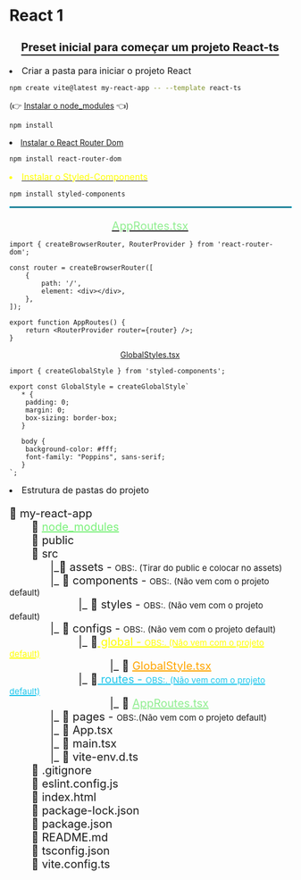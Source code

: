 # React 1

<h3 style="text-align: center; text-decoration: underline; font-size: 20px; text-underline-offset: 6px;">
    Preset inicial para começar um projeto React-ts
</h3>

<li style="font-size:16px; margin-bottom: 10px">Criar a pasta para iniciar o projeto React</li>

```bash
npm create vite@latest my-react-app -- --template react-ts
```

(👉 [Instalar o node_modules](#modules1) 👈)
```bash
npm install
```

<a href="#routes1">
    <li id="routes" border="none">
        Instalar o React Router Dom
    </li>
</a>

```bash
npm install react-router-dom
```

<a href="#styled1">
    <li id="styled" style="font-size:16px; margin-bottom: 10px; color: yellow">Instalar o Styled-Components</li>
</a>

```bash
npm install styled-components
```

<hr style="border: 1px solid #1dc6ec; width: 100%;">

<a href="#app">
    <p id="app1" style="font-size:20px;text-align:center;color:lightgreen; margin-bottom: 10px;">
        AppRoutes.tsx
    </p>
</a>

```tsx
import { createBrowserRouter, RouterProvider } from 'react-router-dom';

const router = createBrowserRouter([
	{
		path: '/',
		element: <div></div>,
	},
]);

export function AppRoutes() {
	return <RouterProvider router={router} />;
}
```
<a href="#global">
    <p id="global1" align="center">
        GlobalStyles.tsx
    </p>
</a>

```tsx
import { createGlobalStyle } from 'styled-components';

export const GlobalStyle = createGlobalStyle`
   * {
    padding: 0;
    margin: 0;
    box-sizing: border-box;
   }

   body {
    background-color: #fff;
    font-family: "Poppins", sans-serif;
   }
`;
```

<li style="font-size:16px; margin-bottom: 10px;">Estrutura de pastas do projeto</li>

<p style="font-size: 20px;">
    📁 my-react-app<br>
        &nbsp;&nbsp;&nbsp;&nbsp;&nbsp;&nbsp;
    📁 <a href="#modules" id="modules1" style="color: #79f179;">node_modules</a> <br>
        &nbsp;&nbsp;&nbsp;&nbsp;&nbsp;&nbsp;
    📁 public <br>
        &nbsp;&nbsp;&nbsp;&nbsp;&nbsp;&nbsp;
    📂 src <br>
        &nbsp;&nbsp;&nbsp;&nbsp;&nbsp;&nbsp;&nbsp;&nbsp;&nbsp;&nbsp;&nbsp;&nbsp;
    |_📂 assets - <spam style="font-size: 15px">OBS:. (Tirar do public e colocar no assets)</spam> <br>
        &nbsp;&nbsp;&nbsp;&nbsp;&nbsp;&nbsp;&nbsp;&nbsp;&nbsp;&nbsp;&nbsp;&nbsp;
    |_ 📂 components - <spam style="font-size: 15px">OBS:. (Não vem com o projeto default)</spam> <br>
        &nbsp;&nbsp;&nbsp;&nbsp;&nbsp;&nbsp;&nbsp;&nbsp;&nbsp;&nbsp;&nbsp;&nbsp;&nbsp;&nbsp;&nbsp;&nbsp;&nbsp;&nbsp;&nbsp;&nbsp;&nbsp;
    |_ 📂 styles - <spam style="font-size: 15px">OBS:. (Não vem com o projeto default)</spam><br>
        &nbsp;&nbsp;&nbsp;&nbsp;&nbsp;&nbsp;&nbsp;&nbsp;&nbsp;&nbsp;&nbsp;&nbsp;
    |_ 📂 configs - <spam style="font-size: 15px">OBS:. (Não vem com o projeto default)</spam>  <br>
        &nbsp;&nbsp;&nbsp;&nbsp;&nbsp;&nbsp;&nbsp;&nbsp;&nbsp;&nbsp;&nbsp;&nbsp;&nbsp;&nbsp;&nbsp;&nbsp;&nbsp;&nbsp;&nbsp;&nbsp;&nbsp;
    |_ 📂<a href="#styled" id="styled1" style="color: yellow"> global - <spam style="font-size: 15px">OBS:. (Não vem com o projeto default)</spam></a><br>
        &nbsp;&nbsp;&nbsp;&nbsp;&nbsp;&nbsp;&nbsp;&nbsp;&nbsp;&nbsp;&nbsp;&nbsp;&nbsp;&nbsp;&nbsp;&nbsp;&nbsp;&nbsp;&nbsp;&nbsp;&nbsp;&nbsp;&nbsp;&nbsp;&nbsp;&nbsp;&nbsp;&nbsp;&nbsp;&nbsp;&nbsp;
    |_ 📄 <a href="#global1" id="global" style="color: orange">GlobalStyle.tsx</a> <br>
        &nbsp;&nbsp;&nbsp;&nbsp;&nbsp;&nbsp;&nbsp;&nbsp;&nbsp;&nbsp;&nbsp;&nbsp;&nbsp;&nbsp;&nbsp;&nbsp;&nbsp;&nbsp;&nbsp;&nbsp;&nbsp;
    |_ 📂<a href="#routes" id="routes1" style="color: #1dc6ec"> routes - <spam style="font-size: 15px">OBS:. (Não vem com o projeto default)</spam></a>   <br>
        &nbsp;&nbsp;&nbsp;&nbsp;&nbsp;&nbsp;&nbsp;&nbsp;&nbsp;&nbsp;&nbsp;&nbsp;&nbsp;&nbsp;&nbsp;&nbsp;&nbsp;&nbsp;&nbsp;&nbsp;&nbsp;&nbsp;&nbsp;&nbsp;&nbsp;&nbsp;&nbsp;&nbsp;&nbsp;&nbsp;&nbsp;
    |_ 📄 <a href="#app1" id="app" style="color: lightgreen">AppRoutes.tsx</a>  <br>
        &nbsp;&nbsp;&nbsp;&nbsp;&nbsp;&nbsp;&nbsp;&nbsp;&nbsp;&nbsp;&nbsp;&nbsp;
    |_ 📂 pages - <spam style="font-size: 15px">OBS:.(Não vem com o projeto default)</spam><br>
        &nbsp;&nbsp;&nbsp;&nbsp;&nbsp;&nbsp;&nbsp;&nbsp;&nbsp;&nbsp;&nbsp;&nbsp;
    |_ 📄 App.tsx <br>
        &nbsp;&nbsp;&nbsp;&nbsp;&nbsp;&nbsp;&nbsp;&nbsp;&nbsp;&nbsp;&nbsp;&nbsp;
    |_ 📄 main.tsx <br>
        &nbsp;&nbsp;&nbsp;&nbsp;&nbsp;&nbsp;&nbsp;&nbsp;&nbsp;&nbsp;&nbsp;&nbsp;
    |_ 📄 vite-env.d.ts <br>
        &nbsp;&nbsp;&nbsp;&nbsp;&nbsp;&nbsp;
    📄 .gitignore <br>
        &nbsp;&nbsp;&nbsp;&nbsp;&nbsp;&nbsp;
    📄 eslint.config.js <br>
            &nbsp;&nbsp;&nbsp;&nbsp;&nbsp;&nbsp;
    📄 index.html <br>
        &nbsp;&nbsp;&nbsp;&nbsp;&nbsp;&nbsp;
    📄 package-lock.json <br>
        &nbsp;&nbsp;&nbsp;&nbsp;&nbsp;&nbsp;
    📄 package.json <br>
        &nbsp;&nbsp;&nbsp;&nbsp;&nbsp;&nbsp;
    📄 README.md <br>
        &nbsp;&nbsp;&nbsp;&nbsp;&nbsp;&nbsp;
    📄 tsconfig.json <br>
        &nbsp;&nbsp;&nbsp;&nbsp;&nbsp;&nbsp;
    📄 vite.config.ts <br>
</p>
